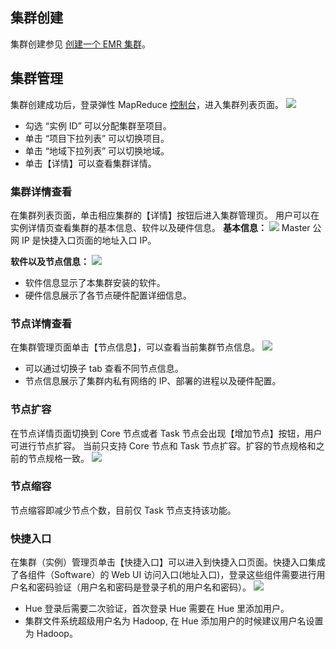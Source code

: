 ## 集群创建
集群创建参见 [创建一个 EMR 集群](http://tce.fsphere.cn/document/product/589/10981)。
## 集群管理
集群创建成功后，登录弹性 MapReduce [控制台](http://console.tce.fsphere.cn/emr)，进入集群列表页面。
![](https://mc.qcloudimg.com/static/img/82b888deb0e7e8c47590956227234816/image.png)
* 勾选 “实例 ID” 可以分配集群至项目。
* 单击 “项目下拉列表” 可以切换项目。
* 单击 “地域下拉列表” 可以切换地域。
* 单击【详情】可以查看集群详情。

### 集群详情查看
在集群列表页面，单击相应集群的【详情】按钮后进入集群管理页。
用户可以在实例详情页查看集群的基本信息、软件以及硬件信息。
**基本信息：**
![](https://mc.qcloudimg.com/static/img/7ee2d62da259f6fc05c8dfdcced0be2f/image.png)
Master 公网 IP 是快捷入口页面的地址入口 IP。

**软件以及节点信息：**
![](https://mc.qcloudimg.com/static/img/d82d45bbfdeb37d72c0b62996a5b3169/image.png)
* 软件信息显示了本集群安装的软件。
* 硬件信息展示了各节点硬件配置详细信息。

### 节点详情查看
在集群管理页面单击【节点信息】，可以查看当前集群节点信息。
![](https://mc.qcloudimg.com/static/img/252f9c0d712eaba8c5872dff3917fbd0/image.png)
* 可以通过切换子 tab 查看不同节点信息。
* 节点信息展示了集群内私有网络的 IP、部署的进程以及硬件配置。

### 节点扩容
在节点详情页面切换到 Core 节点或者 Task 节点会出现【增加节点】按钮，用户可进行节点扩容。
当前只支持 Core 节点和 Task 节点扩容。扩容的节点规格和之前的节点规格一致。
![](https://mc.qcloudimg.com/static/img/d59e3b0839c52350f4fcc906630949ad/image.png)
### 节点缩容
节点缩容即减少节点个数，目前仅 Task 节点支持该功能。
### 快捷入口
在集群（实例）管理页单击【快捷入口】可以进入到快捷入口页面。快捷入口集成了各组件（Software）的 Web UI 访问入口(地址入口)，登录这些组件需要进行用户名和密码验证（用户名和密码是登录子机的用户名和密码）。
![](https://mc.qcloudimg.com/static/img/937bc871fece5ec0003f780f7caf4ff0/image.png)
* Hue 登录后需要二次验证，首次登录 Hue 需要在 Hue 里添加用户。
* 集群文件系统超级用户名为 Hadoop, 在 Hue 添加用户的时候建议用户名设置为 Hadoop。


